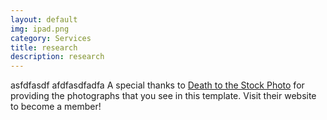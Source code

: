 ```yaml
---
layout: default
img: ipad.png
category: Services
title: research
description: research
---
```

  asfdfasdf afdfasdfadfa A special thanks to [Death to the Stock Photo](http://join.deathtothestockphoto.com/) for providing the photographs that you see in this template.  Visit their website to become a member!
